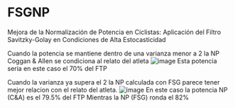# FSGNP
Mejora de la Normalización de Potencia en Ciclistas: Aplicación del Filtro Savitzky-Golay en Condiciones de Alta Estocasticidad

Cuando la potencia se mantiene dentro de una varianza menor a 2 la NP Coggan & Allen se condiciona al relato del atleta
![image](https://github.com/enydog/FSGNP/assets/47818433/409e522b-b9cf-4068-96cb-9a6dcd4588de)
Esta potencia seria en este caso el 70% del FTP 

Cuando la varianza ya supera el 2 la NP calculada con FSG parece tener mejor relacion con el relato del atleta.
![image](https://github.com/enydog/FSGNP/assets/47818433/eef8ccd2-26ba-48b0-a197-63981d4aa77b)
En este caso la potencia NP (C&A) es el 79.5% del FTP Mientras la NP (FSG) ronda el 82%

